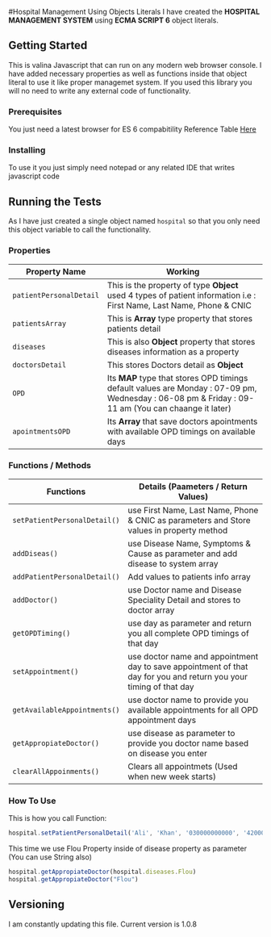 #Hospital Management Using Objects Literals
I have created the **HOSPITAL MANAGEMENT SYSTEM** using  **ECMA SCRIPT 6** object literals.
## Getting Started
This is valina Javascript that can run on any modern web browser console. I have added necessary properties as well as functions inside that object literal to use it like proper managemet system. If you used this library you will no need to write any external code of functionality.
### Prerequisites
You just need a latest browser for ES 6 compabitility
Reference Table [Here](https://kangax.github.io/compat-table/es6/ "Here")
### Installing
To use it you just simply need notepad or any related IDE that writes javascript code
## Running the Tests
As I have just created a single object named  `hospital` so that you only need this object variable to call the functionality.
### Properties
| Property Name  | Working  |
| ------------ | ------------ |
| `patientPersonalDetail`  | This is the property of type **Object** used 4 types of patient information i.e : First Name, Last Name, Phone & CNIC   |
| `patientsArray`  | This is **Array** type property that stores patients detail  |
| `diseases` | This is also **Object** property that stores diseases information as a property |
| `doctorsDetail` | This stores Doctors detail as **Object**  |
| `OPD` | Its **MAP** type that stores OPD timings default values are Monday : 07-09 pm, Wednesday : 06-08 pm & Friday : 09-11 am (You can chaange it later) |
| `apointmentsOPD` | Its **Array** that save doctors apointments with available OPD timings on available days |
### Functions / Methods
|  Functions | Details (Paameters / Return Values)  |
| ------------ | ------------ |
| `setPatientPersonalDetail()`  | use First Name, Last Name, Phone & CNIC as parameters and Store values in property method  |
| `addDiseas()`  | use Disease Name, Symptoms & Cause as parameter and add disease to system array   |
| `addPatientPersonalDetail()`  |  Add values to patients info array |
| `addDoctor()`  | use Doctor name and Disease Speciality Detail and stores to doctor array  |
| `getOPDTiming()`  | use day as parameter and return you all complete OPD timings of that day  |
| `setAppointment()`  | use doctor name and appointment day to save appointment of that day for you and return you your timing of that day  |
|  `getAvailableAppointments()` | use doctor name to provide you available appointments for all OPD appointment days  |
| `getAppropiateDoctor()`  | use disease as parameter to provide you doctor name based on disease you enter  |
|`clearAllAppoinments()`|Clears all appointmets (Used when new week starts)|

### How To Use
This is how you call Function:
```javascript
hospital.setPatientPersonalDetail('Ali', 'Khan', '030000000000', '42000-0000000-0')
```
This time we use Flou Property inside of disease property as parameter (You can use String also)
```javascript
hospital.getAppropiateDoctor(hospital.diseases.Flou)
hospital.getAppropiateDoctor("Flou")
```





## Versioning
I am constantly updating this file.  Current version is 1.0.8



